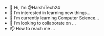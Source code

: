 - 👋 Hi, I’m @HarshiTech24
- 👀 I’m interested in learning new things...
- 🌱 I’m currently learning Computer Science...
- 💞️ I’m looking to collaborate on ...
- 📫 How to reach me ...

<!---
HarshiTech24/HarshiTech24 is a ✨ special ✨ repository because its `README.md` (this file) appears on your GitHub profile.
You can click the Preview link to take a look at your changes.
--->
